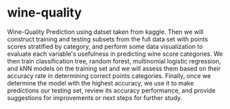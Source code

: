 # wine-quality
Wine-Quality Prediction using datset taken from kaggle. Then we will construct training and testing subsets from the full data set with points scores stratified by category, and perform some data visualization to evaluate each variable's usefulness in predicting wine score categories.  We then train classification tree, random forest, multinomial logistic regression, and kNN models on the training set and we will assess them based on their accuracy rate in determining correct points categories.  Finally, once we determine the model with the highest accuracy, we use it to make predictions our testing set, review its accuracy performance, and provide suggestions for improvements or next steps for further study.
